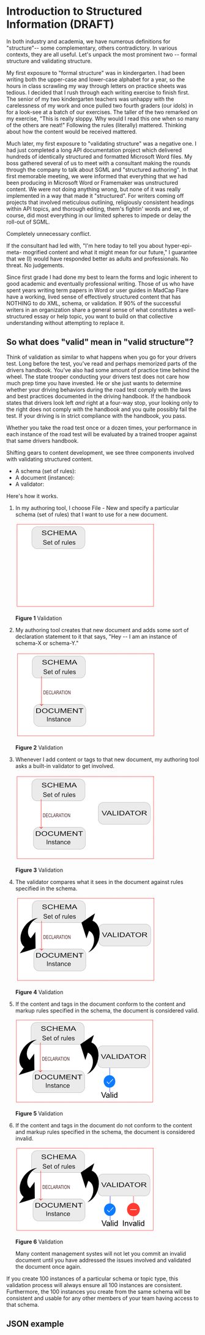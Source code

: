 # Introduction to Structured Information (DRAFT)

In both industry and academia, we have numerous definitions for "structure"-- some complementary, others contradictory. In various contexts, they are all useful. Let's unpack the most prominent two -- formal structure and validating structure.   

My first exposure to "formal structure" was in kindergarten. I had been writing both the upper-case and lower-case alphabet for a year, so the hours in class scrawling my way through letters on practice sheets was tedious. I decided that I rush through each writing exercise to finish first. The senior of my two kindergarten teachers was unhappy with the carelessness of my work and once pulled two fourth graders (our idols) in for a look-see at a batch of our exercises. The taller of the two remarked on my exercise, "This is really sloppy. Why would I read this one when so many of the others are neat!" Following the rules (literally) mattered. Thinking about how the content would be received mattered.  

Much later, my first exposure to "validating structure" was a negative one. I had just completed a long API documentation project which delivered hundreds of identically structured and formatted Microsoft Word files. My boss gathered several of us to meet with a consultant making the rounds through the company to talk about SGML and "structured authoring". In that first memorable meeting, we were informed that everything that we had been producing in Microsoft Word or Framemaker was unstructured content. We were not doing anything wrong, but none of it was really implemented in a way that made it "structured". For writers coming off projects that involved meticulous outlining, religiously consistent headings within API topics, and thorough editing, them's fightin' words and we, of course, did most everything in our limited spheres to impede or delay the roll-out of SGML. 

Completely unnecessary conflict.

If the consultant had led with, "I'm here today to tell you about hyper-epi-meta- mogrified content and what it might mean for our future," I guarantee that we (I) would have responded better as adults and professionals. No threat. No judgements. 

Since first grade I had done my best to learn the forms and logic inherent to good academic and eventually professional writing. Those of us who have spent years writing term papers in Word or user guides in MadCap Flare have a working, lived sense of effectively structured content that has NOTHING to do XML, schema, or validation. If 90% of the successful writers in an organization share a general sense of what constitutes a well-structured essay or help topic, you want to build on that collective understanding without attempting to replace it.  

## So what does "valid" mean in "valid structure"?

Think of validation as similar to what happens when you go for your drivers test. Long before the test, you've read and perhaps memorized parts of the drivers handbook. You've also had some amount of practice time behind the wheel. The state trooper conducting your drivers test does not care how much prep time you have invested. He or she just wants to determine whether your driving behaviors during the road test comply with the laws and best practices documented in the driving handbook. If the handbook states that drivers look left *and* right at a four-way stop, your looking only to the right does not comply with the handbook and you quite possibly fail the test. If your driving is in strict compliance with the handbook, you pass. 

Whether you take the road test once or a dozen times, your performance in each instance of the road test will be evaluated by a trained trooper against that same drivers handbook. 

Shifting gears to content development, we see three components involved with validating structured content.



* A schema (set of rules): 
* A document (instance):  
* A validator: 
  
Here's how it works.

1. In my authoring tool, I choose File - New and specify a particular schema (set of rules) that I want to use for a new document.

    ![](images/validate_01.png)

    **Figure 1** Validation
    
2. My authoring tool creates that new document and adds some sort of declaration statement to it that says, "Hey -- I am an instance of schema-X or schema-Y."

    ![](images/validate_02.png)

    **Figure 2** Validation

3. Whenever I add content or tags to that new document, my authoring tool asks a built-in validator to get involved.

    ![](images/validate_03.png)

    **Figure 3** Validation

 
4. The validator compares what it sees in the document against rules specified in the schema.

    ![](images/validate_04.png)

    **Figure 4** Validation
 
5. If the content and tags in the document conform to the content and markup rules specified in the schema, the document is considered valid.

    ![](images/validate_05.png)

    **Figure 5** Validation
  
6. If the content and tags in the document do not conform to the content and markup rules specified in the schema, the document is considered invalid. 	

    ![](images/validate_06.png)

    **Figure 6** Validation

    Many content management systes will not let you commit an invalid document until you have addressed the issues involved and validated the document once again. 

If you create 100 instances of a particular schema or topic type, this validation process will always ensure all 100 instances are consistent. Furthermore, the 100 instances you create from the same schema will be consistent and usable for any other members of your team having access to that schema.  

## JSON example

  
